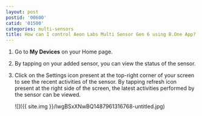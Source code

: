 ```yaml
---
layout: post
postid: '00600'
catid: '01500'
categories: multi-sensors
title: How can I control Aeon Labs Multi Sensor Gen 6 using B.One App?
---
```


1. Go to **My Devices** on your Home page.

2. By tapping on your added sensor, you can view the status of the sensor.

3. Click on the Settings icon present at the top-right corner of your screen to see the recent activities of the sensor. By tapping refresh icon present at the right side of the screen, the latest activities performed by the sensor can be viewed.

    ![]({{ site.img }}/lwgBSxXNwBQ1487961316768-untitled.jpg)